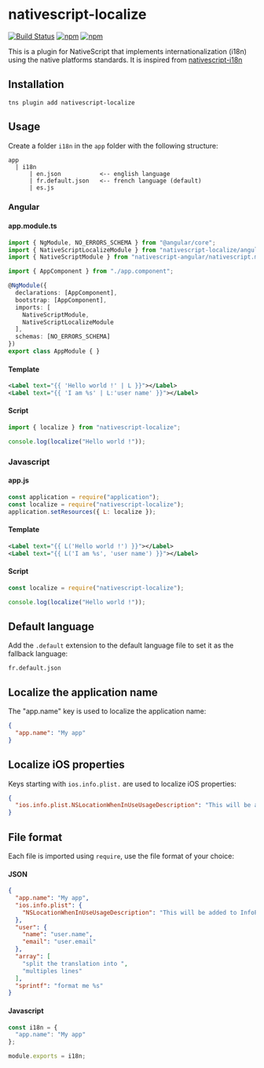 # nativescript-localize
[![Build Status](https://travis-ci.org/lfabreges/nativescript-localize.svg?branch=master)](https://travis-ci.org/lfabreges/nativescript-localize)
[![npm](https://img.shields.io/npm/v/nativescript-localize.svg)](https://www.npmjs.com/package/nativescript-localize)
[![npm](https://img.shields.io/npm/dt/nativescript-localize.svg?label=npm%20downloads)](https://www.npmjs.com/package/nativescript-localize)

This is a plugin for NativeScript that implements internationalization (i18n) using the native platforms standards.
It is inspired from [nativescript-i18n](https://github.com/rborn/nativescript-i18n)

## Installation
```shell
tns plugin add nativescript-localize
```

## Usage
Create a folder `i18n` in the `app` folder with the following structure:
```
app
  | i18n
      | en.json           <-- english language
      | fr.default.json   <-- french language (default)
      | es.js
```

### Angular
#### app.module.ts
```ts
import { NgModule, NO_ERRORS_SCHEMA } from "@angular/core";
import { NativeScriptLocalizeModule } from "nativescript-localize/angular";
import { NativeScriptModule } from "nativescript-angular/nativescript.module";

import { AppComponent } from "./app.component";

@NgModule({
  declarations: [AppComponent],
  bootstrap: [AppComponent],
  imports: [
    NativeScriptModule,
    NativeScriptLocalizeModule
  ],
  schemas: [NO_ERRORS_SCHEMA]
})
export class AppModule { }
```

#### Template
```xml
<Label text="{{ 'Hello world !' | L }}"></Label>
<Label text="{{ 'I am %s' | L:'user name' }}"></Label>
```

#### Script
```ts
import { localize } from "nativescript-localize";

console.log(localize("Hello world !"));
```

### Javascript
#### app.js
```js
const application = require("application");
const localize = require("nativescript-localize");
application.setResources({ L: localize });
```

#### Template
```xml
<Label text="{{ L('Hello world !') }}"></Label>
<Label text="{{ L('I am %s', 'user name') }}"></Label>
```

#### Script
```js
const localize = require("nativescript-localize");

console.log(localize("Hello world !"));
```

## Default language
Add the `.default` extension to the default language file to set it as the fallback language:
```
fr.default.json
```

## Localize the application name
The "app.name" key is used to localize the application name:
```json
{
  "app.name": "My app"
}
```

## Localize iOS properties
Keys starting with `ios.info.plist.` are used to localize iOS properties:
```json
{
  "ios.info.plist.NSLocationWhenInUseUsageDescription": "This will be added to InfoPlist.strings"
}
```

## File format
Each file is imported using `require`, use the file format of your choice:

#### JSON
```json
{
  "app.name": "My app",
  "ios.info.plist": {
    "NSLocationWhenInUseUsageDescription": "This will be added to InfoPlist.strings"
  },
  "user": {
    "name": "user.name",
    "email": "user.email"
  },
  "array": [
    "split the translation into ",
    "multiples lines"
  ],
  "sprintf": "format me %s"
}
```

#### Javascript
```js
const i18n = {
  "app.name": "My app"
};

module.exports = i18n;
```
